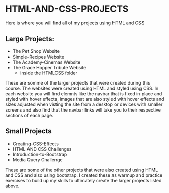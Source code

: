 # HTML-AND-CSS-PROJECTS
 Here is where you will find all of my projects using HTML and CSS

 ## Large Projects:
 - The Pet Shop Website 
 - Simple-Recipes Website
 - The Academy-Cinemas Website
 - The Grace Hopper Tribute Website
    - inside the HTMLCSS folder

These are somme of the larger projects that were created during this course. The websites were created using HTML and styled using CSS. In each website you will find elemnts like the navbar that is fixed in place and styled with hover effects, images that are also styled with hover effects and sizes adjusted when visting the site from a desktop or devices with smaller screens and also find that the navbar links will take you to their respective sections of each page.

## Small Projects
- Creating-CSS-Effects
- HTML AND CSS Challenges
- Introduction-to-Bootstrap
- Media Query Challenge

These are some of the other projects that were also created using HTML and CSS and also using bootstrap. I created these as warmup and practice exercises to build up my skills to ultimately create the larger projects listed above.